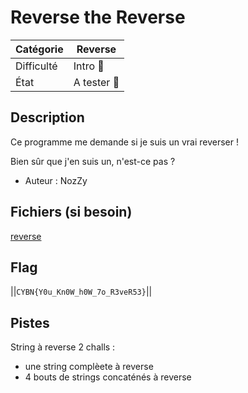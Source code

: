 # Reverse the Reverse

| Catégorie  | Reverse | 
|------------|-----------|
| Difficulté | Intro 👶  |
| État       | A tester 🎯 |
## Description

Ce programme me demande si je suis un vrai reverser !

Bien sûr que j'en suis un, n'est-ce pas ?

- Auteur : NozZy

## Fichiers (si besoin)
[reverse](reverse)

## Flag
||`CYBN{Y0u_Kn0W_h0W_7o_R3veR53}`||

## Pistes
String à reverse
2 challs :
- une string complèete à reverse
- 4 bouts de strings concaténés à reverse
